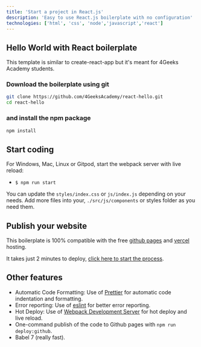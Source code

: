 ```yaml
---
title: 'Start a project in React.js'
description: 'Easy to use React.js boilerplate with no configuration'
technologies: ['html', 'css', 'node','javascript','react']
---
```


## Hello World with React boilerplate

This template is similar to create-react-app but it's meant for 4Geeks Academy students.

### Download the boilerplate using git

```bash
git clone https://github.com/4GeeksAcademy/react-hello.git
cd react-hello
```

### and install the npm package

```bash
npm install
```

## Start coding

For Windows, Mac, Linux or Gitpod, start the webpack server with live reload:

- `$ npm run start`

You can update the `styles/index.css` or `js/index.js` depending on your needs.
Add more files into your, `./src/js/components` or styles folder as you need them.

## Publish your website

This boilerplate is 100% compatible with the free [github pages](https://pages.github.com/) and [vercel](https://vercel.com/) hosting.

It takes just 2 minutes to deploy, [click here to start the process](https://github.com/4GeeksAcademy/react-hello/blob/master/docs/DEPLOY.md).

## Other features

- Automatic Code Formatting: Use of [Prettier](https://prettier.io/) for automatic code indentation and formatting.
- Error reporting: Use of [eslint](https://eslint.org/) for better error reporting.
- Hot Deploy: Use of [Webpack Development Server](https://webpack.js.org/configuration/dev-server/) for hot deploy and live reload.
- One-command publish of the code to Github pages with `npm run deploy:github`.
- Babel 7 (really fast).
